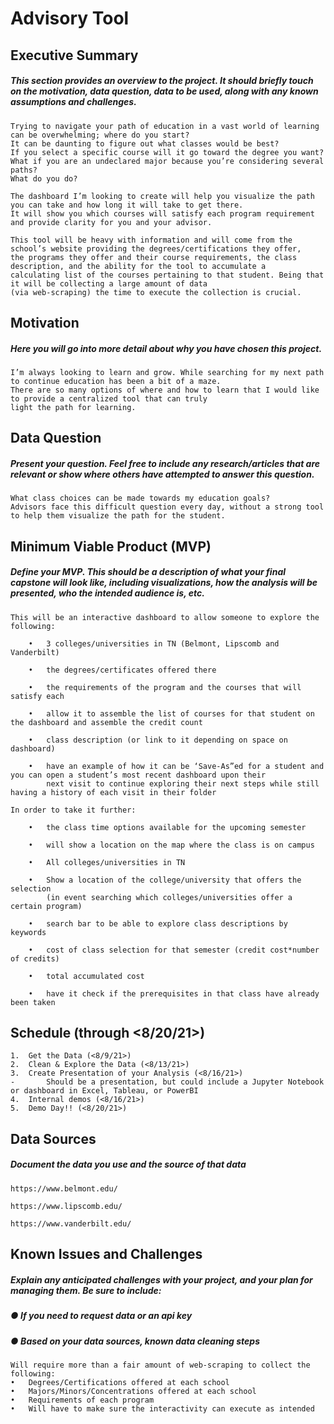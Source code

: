 # Advisory Tool
## Executive Summary
##### This section provides an overview to the project. It should briefly touch on the motivation, data question, data to be used, along with any known assumptions and challenges. 

    Trying to navigate your path of education in a vast world of learning can be overwhelming; where do you start?
    It can be daunting to figure out what classes would be best?
    If you select a specific course will it go toward the degree you want?
    What if you are an undeclared major because you’re considering several paths?
    What do you do?
    
    The dashboard I’m looking to create will help you visualize the path you can take and how long it will take to get there.
    It will show you which courses will satisfy each program requirement and provide clarity for you and your advisor.

    This tool will be heavy with information and will come from the school’s website providing the degrees/certifications they offer,
    the programs they offer and their course requirements, the class description, and the ability for the tool to accumulate a
    calculating list of the courses pertaining to that student. Being that it will be collecting a large amount of data
    (via web-scraping) the time to execute the collection is crucial.


## Motivation
##### Here you will go into more detail about why you have chosen this project.

    I’m always looking to learn and grow. While searching for my next path to continue education has been a bit of a maze.
    There are so many options of where and how to learn that I would like to provide a centralized tool that can truly
    light the path for learning.

## Data Question
##### Present your question. Feel free to include any research/articles that are relevant or show where others have attempted to answer this question.

    What class choices can be made towards my education goals? 
    Advisors face this difficult question every day, without a strong tool to help them visualize the path for the student.

## Minimum Viable Product (MVP)

##### Define your MVP. This should be a description of what your final capstone will look like, including visualizations, how the analysis will be presented, who the intended audience is, etc.

    This will be an interactive dashboard to allow someone to explore the following:

        •	3 colleges/universities in TN (Belmont, Lipscomb and Vanderbilt)

        •	the degrees/certificates offered there

        •	the requirements of the program and the courses that will satisfy each

        •	allow it to assemble the list of courses for that student on the dashboard and assemble the credit count

        •	class description (or link to it depending on space on dashboard)

        •	have an example of how it can be ‘Save-As”ed for a student and you can open a student’s most recent dashboard upon their
            next visit to continue exploring their next steps while still having a history of each visit in their folder

    In order to take it further:

        •	the class time options available for the upcoming semester
  
        •	will show a location on the map where the class is on campus
  
        •	All colleges/universities in TN
   
        •	Show a location of the college/university that offers the selection
            (in event searching which colleges/universities offer a certain program)
    
        •	search bar to be able to explore class descriptions by keywords
    
        •	cost of class selection for that semester (credit cost*number of credits)
    
        •	total accumulated cost
    
        •	have it check if the prerequisites in that class have already been taken

## Schedule (through <8/20/21>)
    1.	Get the Data (<8/9/21>)
    2.	Clean & Explore the Data (<8/13/21>)
    3.	Create Presentation of your Analysis (<8/16/21>)
    -	    Should be a presentation, but could include a Jupyter Notebook or dashboard in Excel, Tableau, or PowerBI
    4.	Internal demos (<8/16/21>)
    5.	Demo Day!! (<8/20/21>)

## Data Sources
##### Document the data you use and the source of that data

    https://www.belmont.edu/

    https://www.lipscomb.edu/

    https://www.vanderbilt.edu/

## Known Issues and Challenges
##### Explain any anticipated challenges with your project, and your plan for managing them. Be sure to include:
##### ●	    If you need to request data or an api key

##### ●	    Based on your data sources, known data cleaning steps

    Will require more than a fair amount of web-scraping to collect the following:
    •	Degrees/Certifications offered at each school
    •	Majors/Minors/Concentrations offered at each school
    •	Requirements of each program
    •	Will have to make sure the interactivity can execute as intended

